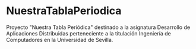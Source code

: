 # NuestraTablaPeriodica

Proyecto "Nuestra Tabla Periódica" destinado a la asignatura Desarrollo de Aplicaciones Distribuidas
perteneciente a la titulación Ingeniería de Computadores en la Universidad de Sevilla.
